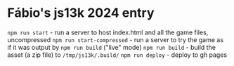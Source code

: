 # Fábio's js13k 2024 entry

`npm run start` - run a server to host index.html and all the game files, uncompressed
`npm run start-compressed` - run a server to try the game as if it was output by `npm run build` ("live" mode)
`npm run build` - build the asset (a zip file) to `/tmp/js13k/.build/`
`npm run deploy` - deploy to gh pages